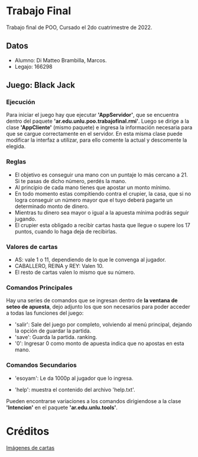 # Trabajo Final
Trabajo final de POO, Cursado el 2do cuatrimestre de 2022.

## Datos
+ Alumno: Di Matteo Brambilla, Marcos.
+ Legajo: 166298
  
## Juego: Black Jack

### Ejecución
Para iniciar el juego hay que ejecutar **'AppServidor'**, que se encuentra dentro del paquete **'ar.edu.unlu.poo.trabajofinal.rmi'**. Luego se dirige a la clase **'AppCliente'** (mismo paquete) e ingresa la información necesaria para que se cargue correctamente en el servidor. En esta misma clase puede modificar la interfaz a utilizar, para ello comente la actual y descomente la elegida. 

### Reglas
+ El objetivo es conseguir una mano con un puntaje lo más cercano a 21. Si te pasas de dicho número, perdés la mano. 
+ Al principio de cada mano tienes que apostar un monto mínimo. 
+ En todo momento estas compitiendo contra el crupier, la casa, que si no logra conseguir un número mayor que el tuyo deberá pagarte un determinado monto de dinero. 
+ Mientras tu dinero sea mayor o igual a la apuesta mínima podrás seguir jugando. 
+ El crupier esta obligado a recibir cartas hasta que llegue o supere los 17 puntos, cuando lo haga deja de recibirlas.

### Valores de cartas
+ AS: vale 1 o 11, dependiendo de lo que le convenga al jugador.
+ CABALLERO, REINA y REY: Valen 10.
+ El resto de cartas valen lo mismo que su número.

### Comandos Principales
Hay una series de comandos que se ingresan dentro de **la ventana de seteo de apuesta**, dejo adjunto
los que son necesarios para poder acceder a todas las funciones del juego:

* 'salir': Sale del juego por completo, volviendo al menú principal, dejando la opción de guardar la
partida.
* 'save': Guarda la partida.
ranking.
*  '0': Ingresar 0 como monto de apuesta indica que no apostas en esta mano.

### Comandos Secundarios
* 'esoyam': Le da 1000p al jugador que lo ingresa.
+ 'help': muestra el contenido del archivo 'help.txt'.

Pueden encontrarse variaciones a los comandos dirigiendose a la clase **'Intencion'** en el paquete **'ar.edu.unlu.tools'**.

# Créditos

  [Imágenes de cartas](https://yaomon.itch.io/playing-cards) 

